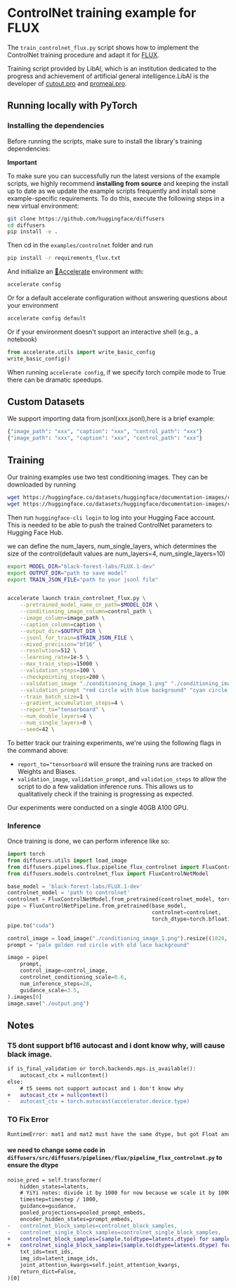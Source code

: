 # ControlNet training example for FLUX

The `train_controlnet_flux.py` script shows how to implement the ControlNet training procedure and adapt it for [FLUX](https://github.com/black-forest-labs/flux).

Training script provided by LibAI, which is an institution dedicated to the progress and achievement of artificial general intelligence.LibAI is the developer of [cutout.pro](https://www.cutout.pro/) and [promeai.pro](https://www.promeai.pro/).

## Running locally with PyTorch

### Installing the dependencies

Before running the scripts, make sure to install the library's training dependencies:

**Important**

To make sure you can successfully run the latest versions of the example scripts, we highly recommend **installing from source** and keeping the install up to date as we update the example scripts frequently and install some example-specific requirements. To do this, execute the following steps in a new virtual environment:

```bash
git clone https://github.com/huggingface/diffusers
cd diffusers
pip install -e .
```

Then cd in the `examples/controlnet` folder and run
```bash
pip install -r requirements_flux.txt
```

And initialize an [🤗Accelerate](https://github.com/huggingface/accelerate/) environment with:

```bash
accelerate config
```

Or for a default accelerate configuration without answering questions about your environment

```bash
accelerate config default
```

Or if your environment doesn't support an interactive shell (e.g., a notebook)

```python
from accelerate.utils import write_basic_config
write_basic_config()
```

When running `accelerate config`, if we specify torch compile mode to True there can be dramatic speedups.

## Custom Datasets

We support importing data from jsonl(xxx.jsonl),here is a brief example:
```sh
{"image_path": "xxx", "caption": "xxx", "control_path": "xxx"}
{"image_path": "xxx", "caption": "xxx", "control_path": "xxx"}
```


## Training

Our training examples use two test conditioning images. They can be downloaded by running

```sh
wget https://huggingface.co/datasets/huggingface/documentation-images/resolve/main/diffusers/controlnet_training/conditioning_image_1.png
wget https://huggingface.co/datasets/huggingface/documentation-images/resolve/main/diffusers/controlnet_training/conditioning_image_2.png
```

Then run `huggingface-cli login` to log into your Hugging Face account. This is needed to be able to push the trained ControlNet parameters to Hugging Face Hub.

we can define the num_layers, num_single_layers, which determines the size of the control(default values are num_layers=4, num_single_layers=10)


```bash
export MODEL_DIR="black-forest-labs/FLUX.1-dev"
export OUTPUT_DIR="path to save model"
export TRAIN_JSON_FILE="path to your jsonl file"


accelerate launch train_controlnet_flux.py \
    --pretrained_model_name_or_path=$MODEL_DIR \
    --conditioning_image_column=control_path \
    --image_column=image_path \
    --caption_column=caption \
    --output_dir=$OUTPUT_DIR \
    --jsonl_for_train=$TRAIN_JSON_FILE \
    --mixed_precision="bf16" \
    --resolution=512 \
    --learning_rate=1e-5 \
    --max_train_steps=15000 \
    --validation_steps=100 \
    --checkpointing_steps=200 \
    --validation_image "./conditioning_image_1.png" "./conditioning_image_2.png" \
    --validation_prompt "red circle with blue background" "cyan circle with brown floral background" \
    --train_batch_size=1 \
    --gradient_accumulation_steps=4 \
    --report_to="tensorboard" \
    --num_double_layers=4 \
    --num_single_layers=0 \
    --seed=42 \
```

To better track our training experiments, we're using the following flags in the command above:

* `report_to="tensorboard` will ensure the training runs are tracked on Weights and Biases.
* `validation_image`, `validation_prompt`, and `validation_steps` to allow the script to do a few validation inference runs. This allows us to qualitatively check if the training is progressing as expected.

Our experiments were conducted on a single 40GB A100 GPU.

### Inference

Once training is done, we can perform inference like so:

```python
import torch
from diffusers.utils import load_image
from diffusers.pipelines.flux.pipeline_flux_controlnet import FluxControlNetPipeline
from diffusers.models.controlnet_flux import FluxControlNetModel

base_model = 'black-forest-labs/FLUX.1-dev'
controlnet_model = 'path to controlnet'
controlnet = FluxControlNetModel.from_pretrained(controlnet_model, torch_dtype=torch.bfloat16)
pipe = FluxControlNetPipeline.from_pretrained(base_model, 
                                              controlnet=controlnet, 
                                              torch_dtype=torch.bfloat16)
pipe.to("cuda")

control_image = load_image("./conditioning_image_1.png").resize((1024, 1024))
prompt = "pale golden rod circle with old lace background"

image = pipe(
    prompt, 
    control_image=control_image,
    controlnet_conditioning_scale=0.6,
    num_inference_steps=28, 
    guidance_scale=3.5,
).images[0]
image.save("./output.png")
```

## Notes

### T5 dont support bf16 autocast and i dont know why, will cause black image.

```diff
if is_final_validation or torch.backends.mps.is_available():
    autocast_ctx = nullcontext()
else:
    # t5 seems not support autocast and i don't know why
+   autocast_ctx = nullcontext()
-   autocast_ctx = torch.autocast(accelerator.device.type)
```

### TO Fix Error

```bash
RuntimeError: mat1 and mat2 must have the same dtype, but got Float and BFloat16
```

#### we need to change some code in `diffusers/src/diffusers/pipelines/flux/pipeline_flux_controlnet.py` to ensure the dtype

```diff
noise_pred = self.transformer(
    hidden_states=latents,
    # YiYi notes: divide it by 1000 for now because we scale it by 1000 in the transforme rmodel (we should not keep it but I want to keep the inputs same for the model for testing)
    timestep=timestep / 1000,
    guidance=guidance,
    pooled_projections=pooled_prompt_embeds,
    encoder_hidden_states=prompt_embeds,
-   controlnet_block_samples=controlnet_block_samples,
-   controlnet_single_block_samples=controlnet_single_block_samples,
+   controlnet_block_samples=[sample.to(dtype=latents.dtype) for sample in controlnet_block_samples]if controlnet_block_samples is not None else None,
+   controlnet_single_block_samples=[sample.to(dtype=latents.dtype) for sample in controlnet_single_block_samples] if controlnet_single_block_samples is not None else None,
    txt_ids=text_ids,
    img_ids=latent_image_ids,
    joint_attention_kwargs=self.joint_attention_kwargs,
    return_dict=False,
)[0]
```